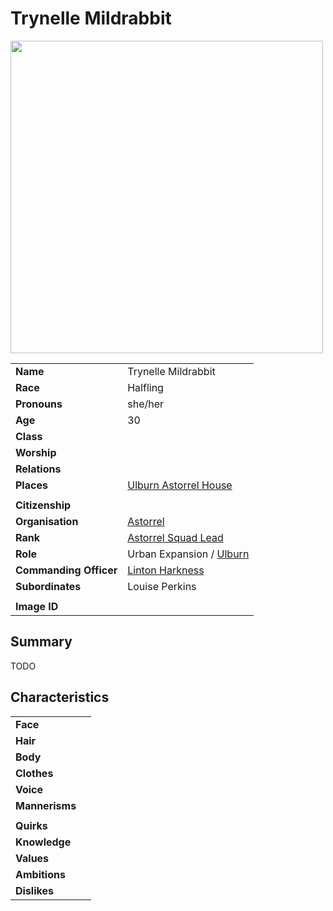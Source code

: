 # Trynelle Mildrabbit

<img src="https://raw.githubusercontent.com/jesskelsall/astarus-images/main/people/portraits/imageid.png" height="500" />

|||
| --- | --- |
| **Name** | Trynelle Mildrabbit | character.3
| **Race** | Halfling |
| **Pronouns** | she/her |
| **Age** | 30 |
| **Class** | |
| **Worship** | |
| **Relations** | |
| **Places** | [Ulburn Astorrel House](../places/buildings/ulburn-astorrel-house.md) |
|||
| **Citizenship** | |
| **Organisation** | [Astorrel](../organisations/astorrel/astorrel.md) |
| **Rank** | [Astorrel Squad Lead](../organisations/astorrel/ranks/astorrel-squad-lead.md) |
| **Role** | Urban Expansion / [Ulburn](../places/villages/ulburn.md) |
| **Commanding Officer** | [Linton Harkness](linton-harkness.md) |
| **Subordinates** | Louise Perkins |
|||
| **Image ID** | |

## Summary

TODO

## Characteristics

| | |
| --- | --- |
| **Face** | | characteristics.2
| **Hair** | |
| **Body** | |
| **Clothes** | |
| **Voice** | |
| **Mannerisms** | |
| | |
| **Quirks** | |
| **Knowledge** | |
| **Values** | |
| **Ambitions** | |
| **Dislikes** | |
